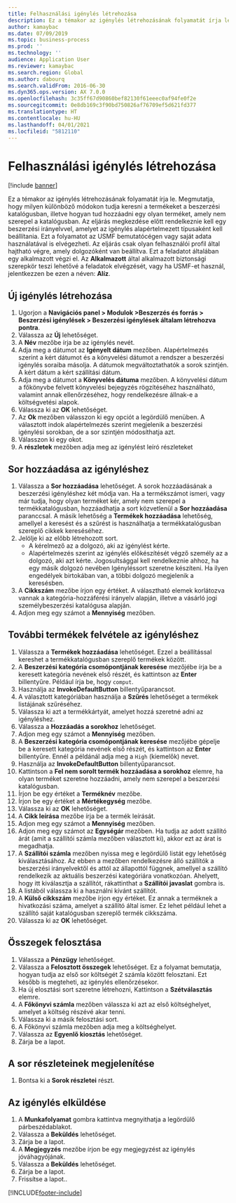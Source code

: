 ```yaml
---
title: Felhasználási igénylés létrehozása
description: Ez a témakor az igénylés létrehozásának folyamatát írja le.
author: kamaybac
ms.date: 07/09/2019
ms.topic: business-process
ms.prod: ''
ms.technology: ''
audience: Application User
ms.reviewer: kamaybac
ms.search.region: Global
ms.author: dabourq
ms.search.validFrom: 2016-06-30
ms.dyn365.ops.version: AX 7.0.0
ms.openlocfilehash: 3c35ff67d90860bef82130f61eeec0af94fe0f2e
ms.sourcegitcommit: 0e8db169c3f90bd750826af76709ef5d621fd377
ms.translationtype: HT
ms.contentlocale: hu-HU
ms.lasthandoff: 04/01/2021
ms.locfileid: "5812110"
---
```

# <a name="create-a-requisition-for-consumption"></a>Felhasználási igénylés létrehozása

[!include [banner](../../includes/banner.md)]

Ez a témakor az igénylés létrehozásának folyamatát írja le. Megmutatja, hogy milyen különböző módokon tudja keresni a termékeket a beszerzési katalógusban, illetve hogyan tud hozzáadni egy olyan terméket, amely nem szerepel a katalógusban. Az eljárás megkezdése előtt rendelkeznie kell egy beszerzési irányelvvel, amelyet az igénylés alapértelmezett típusaként kell beállítania. Ezt a folyamatot az USMF bemutatócégen vagy saját adata használatával is elvégezheti. Az eljárás csak olyan felhasználói profil által hajtható végre, amely dolgozóként van beállítva. Ezt a feladatot általában egy alkalmazott végzi el. Az **Alkalmazott** által alkalmazott biztonsági szerepkör teszi lehetővé a feladatok elvégzését, vagy ha USMF-et használ, jelentkezzen be ezen a néven: **Alíz**.


## <a name="create-a-new-requisition"></a>Új igénylés létrehozása
1. Ugorjon a **Navigációs panel > Modulok >Beszerzés és forrás > Beszerzési igénylések > Beszerzési igénylések általam létrehozva pontra**.
2. Válassza az **Új** lehetőséget.
3. A **Név** mezőbe írja be az igénylés nevét.
4. Adja meg a dátumot az **Igényelt dátum** mezőben. Alapértelmezés szerint a kért dátumot és a könyvelési dátumot a rendszer a beszerzési igénylés soraiba másolja. A dátumok megváltoztathatók a sorok szintjén. A kért dátum a kért szállítási dátum.  
5. Adja meg a dátumot a **Könyvelés dátuma** mezőben. A könyvelési dátum a főkönyvbe felvett könyvelési bejegyzés rögzítéséhez használható, valamint annak ellenőrzéséhez, hogy rendelkezésre állnak-e a költségvetési alapok.  
6. Válassza ki az **OK** lehetőséget.
7. Az **Ok** mezőben válasszon ki egy opciót a legördülő menüben. A választott indok alapértelmezés szerint megjelenik a beszerzési igénylési sorokban, de a sor szintjén módosíthatja azt.  
8. Válasszon ki egy okot.
9. A **részletek** mezőben adja meg az igénylést leíró részleteket

## <a name="add-a-line-to-the-requisition"></a>Sor hozzáadása az igényléshez
1. Válassza a **Sor hozzáadása** lehetőséget. A sorok hozzáadásának a beszerzési igényléshez két módja van. Ha a termékszámot ismeri, vagy már tudja, hogy olyan terméket kér, amely nem szerepel a termékkatalógusban, hozzáadhatja a sort közvetlenül a **Sor hozzáadása** paranccsal. A másik lehetőség a **Termékek hozzáadása** lehetőség, amellyel a keresést és a szűrést is használhatja a termékkatalógusban szereplő cikkek kereséséhez.    
2. Jelölje ki az előbb létrehozott sort.
    - A kérelmező az a dolgozó, aki az igénylést kérte.   
    - Alapértelmezés szerint az igénylés előkészítését végző személy az a dolgozó, aki azt kérte. Jogosultsággal kell rendelkeznie ahhoz, ha egy másik dolgozó nevében Igényléssort szeretne készíteni. Ha ilyen engedélyek birtokában van, a többi dolgozó megjelenik a keresésben.  
3. A **Cikkszám** mezőbe írjon egy értéket. A választható elemek korlátozva vannak a kategória-hozzáférési irányelv alapján, illetve a vásárló jogi személybeszerzési katalógusa alapján.   
4. Adjon meg egy számot a **Mennyiség** mezőben.

## <a name="add-more-products-to-the-requisition"></a>További termékek felvétele az igényléshez
1. Válassza a **Termékek hozzáadása** lehetőséget. Ezzel a beállítással kereshet a termékkatalógusban szereplő termékek között.    
2. A **Beszerzési kategória csomópontjának keresése** mezőjébe írja be a keresett kategória nevének első részét, és kattintson az **Enter** billentyűre. Például írja be, hogy `comput`.  
3. Használja az **InvokeDefaultButton** billentyűparancsot.
4. A választott kategóriában használja a **Szűrés** lehetőséget a termékek listájának szűréséhez.
5. Válassza ki azt a termékkártyát, amelyet hozzá szeretné adni az igényléshez.
6. Válassza a **Hozzáadás a sorokhoz** lehetőséget.
7. Adjon meg egy számot a **Mennyiség** mezőben.
8. A **Beszerzési kategória csomópontjának keresése** mezőjébe gépelje be a keresett kategória nevének első részét, és kattintson az **Enter** billentyűre. Ennél a példánál adja meg a `High` (kiemelők) nevet.  
9. Használja az **InvokeDefaultButton** billentyűparancsot.
10. Kattintson a **Fel nem sorolt termék hozzáadása a sorokhoz** elemre, ha olyan terméket szeretne hozzáadni, amely nem szerepel a beszerzési katalógusban.
11. Írjon be egy értéket a **Terméknév** mezőbe.
12. Írjon be egy értéket a **Mértékegység** mezőbe.
13. Válassza ki az **OK** lehetőséget.
14. A **Cikk leírása** mezőbe írja be a termék leírását.
15. Adjon meg egy számot a **Mennyiség** mezőben.
16. Adjon meg egy számot az **Egységár** mezőben. Ha tudja az adott szállító árát (amit a szállítói számla mezőben választott ki), akkor ezt az árat is megadhatja.   
17. A **Szállítói számla** mezőben nyissa meg e legördülő listát egy lehetőség kiválasztásához. Az ebben a mezőben rendelkezésre álló szállítók a beszerzési irányelvektől és attól az állapottól függnek, amellyel a szállító rendelkezik az aktuális beszerzési kategóriára vonatkozóan. Ahelyett, hogy itt kiválasztja a szállítót, rákattinthat a **Szállítói javaslat** gombra is.    
18. A listából válassza ki a használni kívánt szállítót.
19. A **Külső cikkszám** mezőbe írjon egy értéket. Ez annak a terméknek a hivatkozási száma, amelyet a szállító által ismer. Ez lehet például lehet a szállító saját katalógusban szereplő termék cikkszáma.  
20. Válassza ki az **OK** lehetőséget.

## <a name="distribute-amounts"></a>Összegek felosztása
1. Válassza a **Pénzügy** lehetőséget.
2. Válassza a **Felosztott összegek** lehetőséget. Ez a folyamat bemutatja, hogyan tudja az első sor költségét 2 számla között felosztani. Ezt később is megteheti, az igénylés ellenőrzésekor.  
3. Ha új elosztási sort szeretne létrehozni, Kattintson a **Szétválasztás** elemre.
4. A **Főkönyvi számla** mezőben válassza ki azt az első költséghelyet, amelyet a költség részévé akar tenni.
5. Válassza ki a másik felosztási sort.
6. A Főkönyvi számla mezőben adja meg a költséghelyet.
7. Válassza az **Egyenlő kiosztás** lehetőséget.
8. Zárja be a lapot.

## <a name="view-line-details"></a>A sor részleteinek megjelenítése
1. Bontsa ki a **Sorok részletei** részt.

## <a name="submit-the-requisition"></a>Az igénylés elküldése
1. A **Munkafolyamat** gombra kattintva megnyithatja a legördülő párbeszédablakot.
2. Válassza a **Beküldés** lehetőséget.
3. Zárja be a lapot.
4. A **Megjegyzés** mezőbe írjon be egy megjegyzést az igénylés jóváhagyójának.
5. Válassza a **Beküldés** lehetőséget.
6. Zárja be a lapot.
7. Frissítse a lapot..



[!INCLUDE[footer-include](../../../includes/footer-banner.md)]